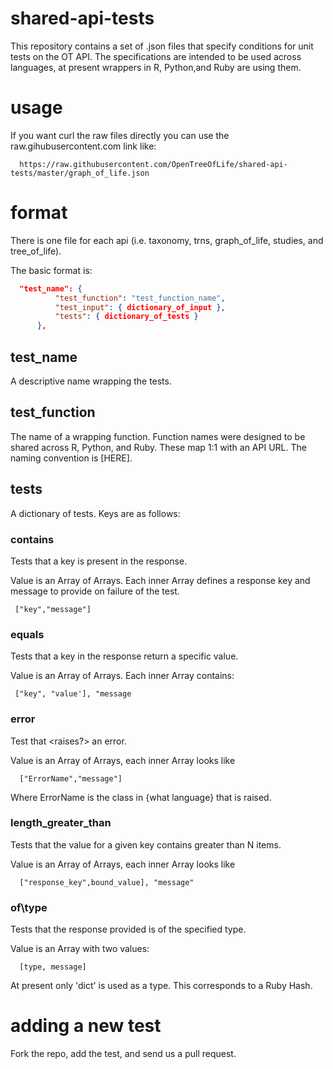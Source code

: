 

shared-api-tests
================

This repository contains a set of .json files that specify conditions for unit tests on the OT API. The specifications are intended to be used across languages, at present wrappers in R, Python,and Ruby are using them.

usage
=====

If you want curl the raw files directly you can use the raw.gihubusercontent.com link like:

```
  https://raw.githubusercontent.com/OpenTreeOfLife/shared-api-tests/master/graph_of_life.json
```

format
======

There is one file for each api (i.e. taxonomy, trns, graph\_of\_life, studies, and tree\_of\_life).

The basic format is:

```json
  "test_name": {
          "test_function": "test_function_name",
          "test_input": { dictionary_of_input },
          "tests": { dictionary_of_tests }
      },
```


test\_name
---------

A descriptive name wrapping the tests.

test\_function
-------------

The name of a wrapping function. Function names were designed to be shared across R, Python, and Ruby.  These map 1:1 with an API URL.  The naming convention is [HERE].

tests
-----

A dictionary of tests. Keys are as follows:

### contains

Tests that a key is present in the response. 

Value is an Array of Arrays. Each inner Array defines a response key and message to provide on failure of the test.

```
 ["key","message"]
```

### equals

Tests that a key in the response return a specific value.

Value is an Array of Arrays.  Each inner Array contains: 

```
 ["key", "value'], "message
```

### error

Test that <what> <raises?> an error.

Value is an Array of Arrays, each inner Array looks like

```
  ["ErrorName","message"]
```

Where ErrorName is the class in {what language} that is raised.


### length\_greater\_than

Tests that the value for a given key contains greater than N items.

Value is an Array of Arrays, each inner Array looks like

```
  ["response_key",bound_value], "message"
```

### of\type

Tests that the response provided is of the specified type.

Value is an Array with two values:

```
  [type, message]
```

At present only 'dict' is used as a type. This corresponds to a Ruby Hash.


adding a new test
=================

Fork the repo, add the test, and send us a pull request.


